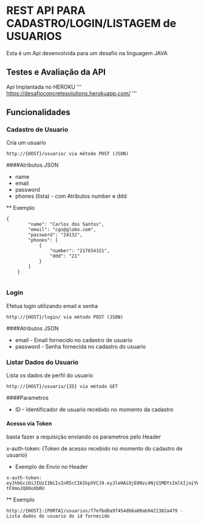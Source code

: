 # REST API PARA CADASTRO/LOGIN/LISTAGEM de USUARIOS
Esta é um Api desenvolvida para um desafio na linguagem JAVA

## Testes e Avaliação da API
Api Implantada no HEROKU
'''
https://desafioconcretesolutions.herokuapp.com/
'''

## Funcionalidades

### Cadastro de Usuario
Cria um usuario
```
http://{HOST}/usuario/ via método POST (JSON)
```
####Atributos JSON
 * name 
 * email 
 * password
 * phones (lista) - com Atributos number e ddd
 
 
 ** Exemplo
```
{
        "name": "Carlos dos Santos",
        "email": "cgs@globo.com",
        "password": "24132",
        "phones": [
            {
                "number": "217654321",
                "ddd": "21"
            }
        ]
    }


```



### Login
Efetua login utilizando email e senha
```
http://{HOST}/login/ via método POST (JSON)
```
####Atributos JSON

* email - Email fornecido no cadastro de usuario
* password - Senha fornecida no cadastro do usuario

### Listar Dados do Usuario
Lista os dados de perfil do usuario

```
http://{HOST}/usuario/{ID} via método GET
```

####Parametros

* ID - Identificador de usuario recebido no momento da cadastro

#### Acesso via Token
basta fazer a requisição enviando os parametros pelo Header


x-auth-token: {Token de acesso recebido no momento do cadastro de usuario}

* Exemplo de Envio no Header
``` 
x-auth-token: eyJhbGciOiJIUzI1NiIsInR5cCI6IkpXVCJ9.eyJleHAiOjE0Nzc4NjU1MDYsImlkIjoiYWRtaW4iLCJvcmlnX2lhdCI6MTQ3Nzg2MTkwNn0.Pt4O5ZqDtVGEomQlnOSlxSvCGGvs-tFXmoJQ0OoXbRU
```


** Exemplo
```
http://{HOST}:{PORTA}/usuarios/f7efbd8a9f454db6a00ab9421382a479 - Lista dados do usuario do id fornecido
```



